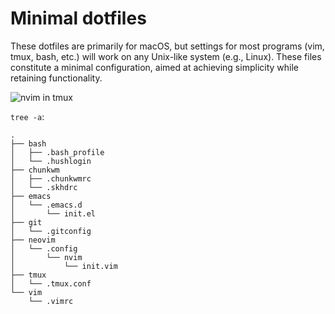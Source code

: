 # Minimal dotfiles

These dotfiles are primarily for macOS, but settings for most programs (vim, tmux, bash, etc.) will work on any Unix-like system (e.g., Linux). These files constitute a minimal configuration, aimed at achieving simplicity while retaining functionality.

![nvim in tmux](https://i.imgur.com/ZNKbaUY.png)

`tree -a`:

```
.
├── bash
│   ├── .bash_profile
│   └── .hushlogin
├── chunkwm
│   ├── .chunkwmrc
│   └── .skhdrc
├── emacs
│   └── .emacs.d
│       └── init.el
├── git
│   └── .gitconfig
├── neovim
│   └── .config
│       └── nvim
│           └── init.vim
├── tmux
│   └── .tmux.conf
└── vim
    └── .vimrc
```
